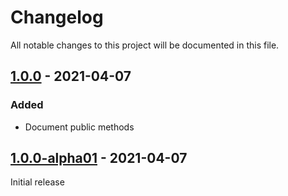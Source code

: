 # Changelog

All notable changes to this project will be documented in this file.

## [1.0.0] - 2021-04-07

### Added

- Document public methods

## [1.0.0-alpha01] - 2021-04-07

Initial release

[1.0.0]: https://github.com/android-password-store/sublime-fuzzy/compare/v1.0.0-alpha01..v1.0.0

[1.0.0-alpha01]: https://github.com/android-password-store/sublime-fuzzy/commits/v1.0.0-alpha01
